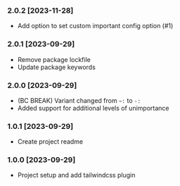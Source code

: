 ### 2.0.2 [2023-11-28]
- Add option to set custom important config option (#1)

### 2.0.1 [2023-09-29]
- Remove package lockfile
- Update package keywords

### 2.0.0 [2023-09-29]
- (BC BREAK) Variant changed from `~:` to `-:`
- Added support for additional levels of unimportance

### 1.0.1 [2023-09-29]
- Create project readme

### 1.0.0 [2023-09-29]
- Project setup and add tailwindcss plugin

